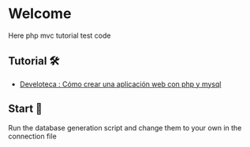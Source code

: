 # Welcome

Here php mvc tutorial test code
## Tutorial 🛠️
* [Develoteca : Cómo crear una aplicación web con php y mysql](https://www.youtube.com/watch?v=gPC_xbtTx-Y) 

## Start 🚀

Run the database generation script and change them to your own in the connection file





